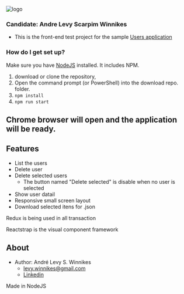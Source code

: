 ![logo](https://www.cinq.com.br/wp-content/uploads/2019/05/cropped-MARCA-CINQ.png)

### Candidate: Andre Levy Scarpim Winnikes ###

* This is the front-end test project for the sample [Users application](https://github.com/cinqtechnologies/front-end-react-test)


### How do I get set up? ###
Make sure you have [NodeJS](https://nodejs.org/en/download/) installed. It includes NPM.

1. download or clone the repository,
2. Open the command prompt (or PowerShell) into the download repo. folder.
3. `npm install`
4. `npm run start`

## Chrome browser will open and the application will be ready.

## Features

* List the users
* Delete user 
* Delete selected users
    * The button named "Delete selected" is disable when no user is selected
* Show user datail
* Responsive small screen layout
* Download selected itens for .json

Redux is being used in all transaction

Reactstrap is the visual component framework


## About

* Author: André Levy S. Winnikes
	* levy.winnikes@gmail.com
	* [Linkedin](https://www.linkedin.com/in/andre-winnikes-5a511b88)
	
Made in NodeJS 


